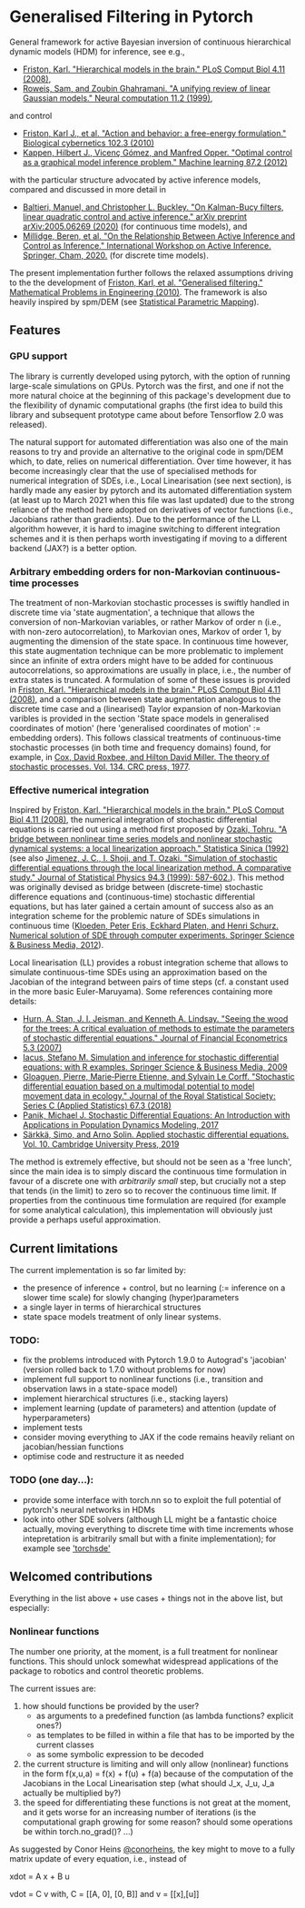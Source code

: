 # Generalised Filtering in Pytorch
General framework for active Bayesian inversion of continuous hierarchical dynamic models (HDM) for inference, see e.g.,
- [Friston, Karl. "Hierarchical models in the brain." PLoS Comput Biol 4.11 (2008)](https://journals.plos.org/ploscompbiol/article?id=10.1371/journal.pcbi.1000211),
- [Roweis, Sam, and Zoubin Ghahramani. "A unifying review of linear Gaussian models." Neural computation 11.2 (1999)](https://direct.mit.edu/neco/article/11/2/305/6249/A-Unifying-Review-of-Linear-Gaussian-Models),

and control
- [Friston, Karl J., et al. "Action and behavior: a free-energy formulation." Biological cybernetics 102.3 (2010)](https://link.springer.com/article/10.1007/s00422-010-0364-z)
- [Kappen, Hilbert J., Vicenç Gómez, and Manfred Opper. "Optimal control as a graphical model inference problem." Machine learning 87.2 (2012)](https://link.springer.com/article/10.1007/s10994-012-5278-7)

with the particular structure advocated by active inference models, compared and discussed in more detail in
- [Baltieri, Manuel, and Christopher L. Buckley. "On Kalman-Bucy filters, linear quadratic control and active inference." arXiv preprint arXiv:2005.06269 (2020)](https://arxiv.org/abs/2005.06269) (for continuous time models), and
- [Millidge, Beren, et al. "On the Relationship Between Active Inference and Control as Inference." International Workshop on Active Inference. Springer, Cham, 2020.](https://link.springer.com/chapter/10.1007/978-3-030-64919-7_1) (for discrete time models).

The present implementation further follows the relaxed assumptions driving to the the development of [Friston, Karl, et al. "Generalised filtering." Mathematical Problems in Engineering (2010)](https://www.hindawi.com/journals/mpe/2010/621670/). The framework is also heavily inspired by spm/DEM (see [Statistical Parametric Mapping](https://www.fil.ion.ucl.ac.uk/spm/doc/)).

## Features

### GPU support
The library is currently developed using pytorch, with the option of running large-scale simulations on GPUs. Pytorch was the first, and one if not the more natural choice at the beginning of this package's development due to the flexibility of dynamic computational graphs (the first idea to build this library and subsequent prototype came about before Tensorflow 2.0 was released). 

The natural support for automated differentiation was also one of the main reasons to try and provide an alternative to the original code in spm/DEM which, to date, relies on numerical differentiation. Over time however, it has become increasingly clear that the use of specialised methods for numerical integration of SDEs, i.e., Local Linearisation (see next section), is hardly made any easier by pytorch and its automated differentiation system (at least up to March 2021 when this file was last updated) due to the strong reliance of the method here adopted on derivatives of vector functions (i.e., Jacobians rather than gradients). Due to the performance of the LL algorithm however, it is hard to imagine switching to different integration schemes and it is then perhaps worth investigating if moving to a different backend (JAX?) is a better option.

### Arbitrary embedding orders for non-Markovian continuous-time processes
The treatment of non-Markovian stochastic processes is swiftly handled in discrete time via 'state augmentation', a technique that allows the conversion of non-Markovian variables, or rather Markov of order n (i.e., with non-zero autocorrelation), to Markovian ones, Markov of order 1, by augmenting the dimension of the state space. In continuous time however, this state augmentation technique can be more problematic to implement since an infinite of extra orders might have to be added for continuous autocorrelations, so approximations are usually in place, i.e., the number of extra states is truncated. A formulation of some of these issues is provided in [Friston, Karl. "Hierarchical models in the brain." PLoS Comput Biol 4.11 (2008)](https://journals.plos.org/ploscompbiol/article?id=10.1371/journal.pcbi.1000211), and a comparison between state augmentation analogous to the discrete time case and a (linearised) Taylor expansion of non-Markovian varibles is provided in the section 'State space models in generalised coordinates of motion' (here 'generalised coordinates of motion' := embedding orders). This follows classical treatments of continuous-time stochastic processes (in both time and frequency domains) found, for example, in [Cox, David Roxbee, and Hilton David Miller. The theory of stochastic processes. Vol. 134. CRC press, 1977](https://books.google.co.jp/books?hl=ja&lr=lang_ja%7Clang_en&id=NeR5JEunGYwC&oi=fnd&pg=PR9&dq=stochastic+processes+miller&ots=VdIlQzq9EE&sig=FU5P5KOWrZ9wVjikqEzlaYErEfM&redir_esc=y#v=onepage&q=stochastic%20processes%20miller&f=false).

### Effective numerical integration
Inspired by [Friston, Karl. "Hierarchical models in the brain." PLoS Comput Biol 4.11 (2008)](https://journals.plos.org/ploscompbiol/article?id=10.1371/journal.pcbi.1000211), the numerical integration of stochastic differential equations is carried out using a method first proposed by [Ozaki, Tohru. "A bridge between nonlinear time series models and nonlinear stochastic dynamical systems: a local linearization approach." Statistica Sinica (1992)](https://www.jstor.org/stable/24304122) (see also [Jimenez, J. C., I. Shoji, and T. Ozaki. "Simulation of stochastic differential equations through the local linearization method. A comparative study." Journal of Statistical Physics 94.3 (1999): 587-602.](https://link.springer.com/article/10.1023/A:1004504506041)). This method was originally devised as bridge between (discrete-time) stochastic difference equations and (continuous-time) stochastic differential equations, but has later gained a certain amount of success also as an integration scheme for the problemic nature of SDEs simulations in continuous time ([Kloeden, Peter Eris, Eckhard Platen, and Henri Schurz. Numerical solution of SDE through computer experiments. Springer Science & Business Media, 2012](https://books.google.co.jp/books?hl=ja&lr=lang_ja%7Clang_en&id=DOIRBwAAQBAJ&oi=fnd&pg=PR7&dq=Numerical+solution+of+SDE+through+computer+experiments&ots=tHscaPc649&sig=FycRXeMhlP3VZoeUBsqHXm7Zn0s&redir_esc=y#v=onepage&q=Numerical%20solution%20of%20SDE%20through%20computer%20experiments&f=false)). 

Local linearisation (LL) provides a robust integration scheme that allows to simulate continuous-time SDEs using an approximation based on the Jacobian of the integrand between pairs of time steps (cf. a constant used in the more basic Euler-Maruyama). Some references containing more details:
- [Hurn, A. Stan, J. I. Jeisman, and Kenneth A. Lindsay. "Seeing the wood for the trees: A critical evaluation of methods to estimate the parameters of stochastic differential equations." Journal of Financial Econometrics 5.3 (2007)](https://academic.oup.com/jfec/article-abstract/5/3/390/805841)
- [Iacus, Stefano M. Simulation and inference for stochastic differential equations: with R examples. Springer Science & Business Media, 2009](https://books.google.co.jp/books?hl=ja&lr=lang_ja%7Clang_en&id=ryCMlNVV8EAC&oi=fnd&pg=PR7&dq=Simulation+and+Inference+for+Stochastic+Differential+Equations&ots=yMTruIbG5f&sig=Z9W163fJOMRzvkpfERQgAH9UGvs&redir_esc=y#v=onepage&q=Simulation%20and%20Inference%20for%20Stochastic%20Differential%20Equations&f=false)
- [Gloaguen, Pierre, Marie‐Pierre Etienne, and Sylvain Le Corff. "Stochastic differential equation based on a multimodal potential to model movement data in ecology." Journal of the Royal Statistical Society: Series C (Applied Statistics) 67.3 (2018)](https://rss.onlinelibrary.wiley.com/doi/abs/10.1111/rssc.12251)
- [Panik, Michael J. Stochastic Differential Equations: An Introduction with Applications in Population Dynamics Modeling, 2017](https://books.google.co.jp/books?hl=ja&lr=lang_ja%7Clang_en&id=FUJGDgAAQBAJ&oi=fnd&pg=PP11&dq=Panik,+Michael+J.+Stochastic+Differential+Equations:+An+Introduction+with+Applications+in+Population+Dynamics+Modeling&ots=71E1MvbF6K&sig=gFGRuoU9WBm8G5m1eO8iWIrwVKM&redir_esc=y#v=onepage&q=Panik%2C%20Michael%20J.%20Stochastic%20Differential%20Equations%3A%20An%20Introduction%20with%20Applications%20in%20Population%20Dynamics%20Modeling&f=false)
- [Särkkä, Simo, and Arno Solin. Applied stochastic differential equations. Vol. 10. Cambridge University Press, 2019](https://users.aalto.fi/~ssarkka/pub/sde_book.pdf)

The method is extremely effective, but should not be seen as a 'free lunch', since the main idea is to simply discard the continuous time formulation in favour of a discrete one with *arbitrarily small* step, but crucially not a step that tends (in the limit) to zero so to recover the continuous time limit. If properties from the continuous time formulation are required (for example for some analytical calculation), this implementation will obviously just provide a perhaps useful approximation.

<!-- #### Local linearisation
To gain an undestanding of the basic implementation of LL, we first look at its application on an ODE example (i.e., without noise), see also sec. 9.2.4 in Ozaki, Tohru. Time series modeling of neuroscience data. CRC press, 2012. (the generalisation to SDEs is rather straightforward and can be found in section 9.2.5, while in section 9.2.6 we find an application to SDEs with driving inputs):

$$
\dot{x}(t) = \frac{d x(t)}{d t} = f(x(t))
$$

with $x \in R^n$ (for n>1, see section 9.3 in Ozaki, Tohru. Time series modeling of neuroscience data. CRC press, 2012). After differentiating both sides with respect to $t$

$$\frac{d}{d t} \dot{x}(t) = \frac{d}{d t} f(x(t))$$

using the chain rule, we can rewrite the equation as

$$\ddot{x}(t) = \frac{d}{d x} f(x(t)) \frac{d x(t)}{d t}$$

and with the Jacobian $J_f(x(t)) = \frac{d}{d x} f(x(t))$, obtain

$$\ddot{x}(t) = J_f(x(t)) \dot{x}(t)$$Applied Stochastic Differential Equations

The key assumption behind the LL method is to fix the Jacobian $J_f(x(t))$ on a (discrete) time interval $[t_0, t_0 + \Delta t)$, defining thus $J_f^{t_0} = J_f(x(t)) \big\vert_{t_0 \le t < t_0 + \Delta t}$. After replacing $J_f^{t_0}$ in the above equation, we have
$$
\begin{align}
    \ddot{x}(t) & = J_f^{t_0} \dot{x}(t) \\
    \Rightarrow \ddot{x}(t) & = J_f^{t_0} \dot{x}(t) \\
    \Rightarrow \frac{d \dot{x}(t)}{d t} & = J_f^{t_0} \dot{x}(t) \\
    \Rightarrow \frac{d \dot{x}(t)}{\dot{x}(t)} & = J_f^{t_0} d t
\end{align}
$$

whose solution for $\dot{x}(t)$ over the interval $[t_0, t_0 + \tau)$ with $\tau \in [0, \Delta t)$ will be
$$
\begin{align}
    \int_{t_0}^{t_0+\Delta t} \frac{d \dot{x}(t)}{\dot{x}(t)} & = \int_{t_0}^{t_0+\Delta t} J_f^{t_0} \, d t \\
    \Rightarrow \ln \dot{x}(t_0+\Delta t) - \ln \dot{x}(t_0) & = J_f^{t_0} \Delta t \\
    \Rightarrow \ln \dot{x}(t_0+\Delta t) & = J_f^{t_0} \Delta t + \ln \dot{x}(t_0) \\
    \Rightarrow \dot{x}(t_0+\Delta t) & = \exp^{J_f^{t_0} \Delta t} \dot{x}(t_0)
\end{align}
$$

while for $x(t)$, over the interval of $\tau \in [0, \Delta t)$, we will have
$$
\begin{align}
    \int_{0}^{\Delta t} \dot{x}(t_0+\tau) \, d \tau & = \int_{0}^{\tau} \exp^{J_f^{t_0} \tau} \dot{x}(t_0) \, d \tau \\
    \Rightarrow x(t_0+\Delta t) - x(t_0) & = \dot{x}(t_0) {J_f^{t_0}}^{-1} \int_{0}^{\tau} J_f^{t_0} \exp^{J_f^{t_0} \tau} \, d \tau \\
    \Rightarrow x(t_0+\Delta t) & = x(t_0) + {J_f^{t_0}}^{-1} \left( \exp^{J_f^{t_0} \Delta t} - \exp^{J_f^{t_0} 0 } \right) \dot{x}(t_0) \\
    \Rightarrow x(t_0+\Delta t) & = x(t_0) + {J_f^{t_0}}^{-1} \left( \exp^{J_f^{t_0} \Delta t} - I \right) \dot{x}(t_0) \\
    \Rightarrow x(t_0+\Delta t) & = x(t_0) + {J_f^{t_0}}^{-1} \left( \exp^{J_f^{t_0} \Delta t} - I \right) f(x(t_0)) \\
\end{align}
$$ -->

## Current limitations
The current implementation is so far limited by:
- the presence of inference + control, but no learning (:= inference on a slower time scale) for slowly changing (hyper)parameters
- a single layer in terms of hierarchical structures
- state space models treatment of only linear systems.

### TODO:
- fix the problems introduced with Pytorch 1.9.0 to Autograd's 'jacobian' (version rolled back to 1.7.0 without problems for now)
- implement full support to nonlinear functions (i.e., transition and observation laws in a state-space model)
- implement hierarchical structures (i.e., stacking layers)
- implement learning (update of parameters) and attention (update of hyperparameters)
- implement tests
- consider moving everything to JAX if the code remains heavily reliant on jacobian/hessian functions
- optimise code and restructure it as needed

### TODO (one day...):
- provide some interface with torch.nn so to exploit the full potential of pytorch's neural networks in HDMs
- look into other SDE solvers (although LL might be a fantastic choice actually, moving everything to discrete time with time increments whose intepretation is arbitrarily small but with a finite implementation); for example see ['torchsde'](https://github.com/google-research/torchsde)

## Welcomed contributions
Everything in the list above + use cases + things not in the above list, but especially:
### Nonlinear functions
The number one priority, at the moment, is a full treatment for nonlinear functions. This should unlock somewhat widespread applications of the package to robotics and control theoretic problems.

The current issues are:
1. how should functions be provided by the user? 
	* as arguments to a predefined function (as lambda functions? explicit ones?)
	* as templates to be filled in within a file that has to be imported by the current classes
	* as some symbolic expression to be decoded
2. the current structure is limiting and will only allow (nonlinear) functions in the form f(x,u,a) = f(x) + f(u) + f(a) because of the computation of the Jacobians in the Local Linearisation step (what should J_x, J_u, J_a actually be multiplied by?)
3. the speed for differentiating these functions is not great at the moment, and it gets worse for an increasing number of iterations (is the computational graph growing for some reason? should some operations be within torch.no_grad()? ...)

As suggested by Conor Heins [@conorheins](https://github.com/conorheins), the key might to move to a fully matrix update of every equation, i.e., instead of

xdot = A x + B u

vdot = C v with, C = [[A, 0], [0, B]] and v = [[x],[u]]
